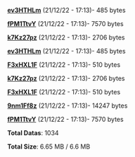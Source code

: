 [**ev3HTHLm**](/data/ev3HTHLm.txt) (21/12/22 - 17:13)- 485 bytes

[**fPM1TtvY**](/data/fPM1TtvY.txt) (21/12/22 - 17:13)- 7570 bytes

[**k7Kz27pz**](/data/k7Kz27pz.txt) (21/12/22 - 17:13)- 2706 bytes

[**ev3HTHLm**](/data/ev3HTHLm.txt) (21/12/22 - 17:13)- 485 bytes

[**F3xHXL1F**](/data/F3xHXL1F.txt) (21/12/22 - 17:13)- 510 bytes

[**k7Kz27pz**](/data/k7Kz27pz.txt) (21/12/22 - 17:13)- 2706 bytes

[**F3xHXL1F**](/data/F3xHXL1F.txt) (21/12/22 - 17:13)- 510 bytes

[**9nm1Ff8z**](/data/9nm1Ff8z.txt) (21/12/22 - 17:13)- 14247 bytes

[**fPM1TtvY**](/data/fPM1TtvY.txt) (21/12/22 - 17:13)- 7570 bytes

**Total Datas**: 1034

**Total Size**: 6.65 MB / 6.6 MB